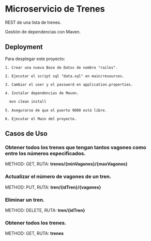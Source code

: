 # Microservicio de Trenes

REST de una lista de trenes.

Gestión de dependencias con Maven.




## Deployment

Para desplegar este proyecto:

    1. Crear una nueva Base de Datos de nombre "railes".

    2. Ejecutar el script sql "data.sql" en main/resources.

    3. Cambiar el user y el password en application.properties.

    4. Instalar dependencias de Maven.

```bash
  mvn clean install
```

    5. Asegurarse de que el puerto 9000 está libre.

    6. Ejecutar el Main del proyecto.

## Casos de Uso

### Obtener todos los trenes que tengan tantos vagones como entre los números especificados.

METHOD: GET, RUTA: **trenes/{minVagones}/{maxVagones}**

### Actualizar el número de vagones de un tren.

METHOD: PUT, RUTA: **tren/{idTren}/{vagones}**

### Eliminar un tren.

METHOD: DELETE, RUTA: **tren/{idTren}**

### Obtener todos los trenes.

METHOD: GET, RUTA: **trenes**
